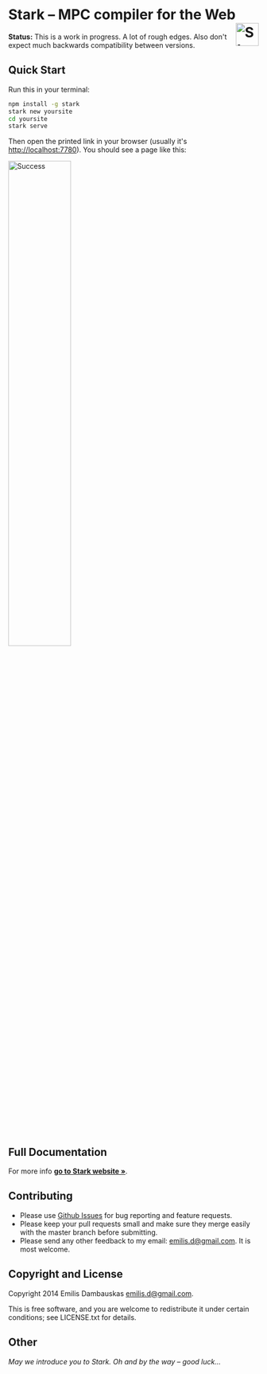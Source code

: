 #   Stark – MPC compiler for the Web [<img src="http://emilis.github.io/stark/static/logo.png" alt="Stark" height="46" align="right">][docs]

**Status:** This is a work in progress. A lot of rough edges. Also don't expect much backwards compatibility between versions.

## Quick Start

Run this in your terminal:

```bash
npm install -g stark
stark new yoursite
cd yoursite
stark serve
```

Then open the printed link in your browser (usually it's <http://localhost:7780>). You should see a page like this:

<img src="http://emilis.github.io/stark/static/success.png" alt="Success" width="50%" align="center">

## Full Documentation

For more info **[go to Stark website »][docs]**.

##  Contributing

*   Please use [Github Issues][issues] for bug reporting and feature requests.
*   Please keep your pull requests small and make sure they merge easily with the master branch before submitting.
*   Please send any other feedback to my email: <emilis.d@gmail.com>. It is most welcome.

##  Copyright and License

Copyright 2014 Emilis Dambauskas <emilis.d@gmail.com>.

This is free software, and you are welcome to redistribute it under certain conditions; see LICENSE.txt for details.

## Other

_May we introduce you to Stark. Oh and by the way – good luck..._

[issues]:   https://github.com/emilis/stark/issues
[docs]:     http://emilis.github.io/stark
